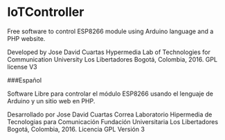 # IoTController

Free software to control ESP8266 module using Arduino language and a PHP website.

Developed by Jose David Cuartas
Hypermedia Lab of Technologies for Communication
University Los Libertadores
Bogotá, Colombia, 2016.
GPL license V3

###Español


Software Libre para controlar el módulo ESP8266 usando el lenguaje de Arduino y un sitio web en PHP.

Desarrollado por Jose David Cuartas Correa
Laboratorio Hipermedia de Tecnologias para Comunicación
Fundación Universitaria Los Libertadores
Bogotá, Colombia, 2016.
Licencia GPL Versión 3 
